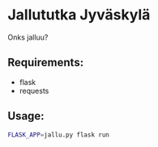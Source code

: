 # Jallututka Jyväskylä
Onks jalluu?

## Requirements:
- flask
- requests

## Usage:
```sh
FLASK_APP=jallu.py flask run
```
